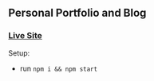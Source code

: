 ## Personal Portfolio and Blog

### [Live Site](https://dev-blog-portfolio.vercel.app/)


Setup:
- run ```npm i && npm start```
